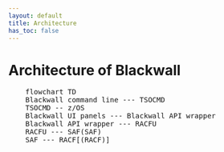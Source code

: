 ```yaml
---
layout: default
title: Architecture
has_toc: false
---
```


# Architecture of Blackwall

<pre class="mermaid">
    flowchart TD
    Blackwall command line --- TSOCMD
    TSOCMD -- z/OS
    Blackwall UI panels --- Blackwall API wrapper
    Blackwall API wrapper --- RACFU
    RACFU --- SAF(SAF)
    SAF --- RACF[(RACF)]
</pre>
